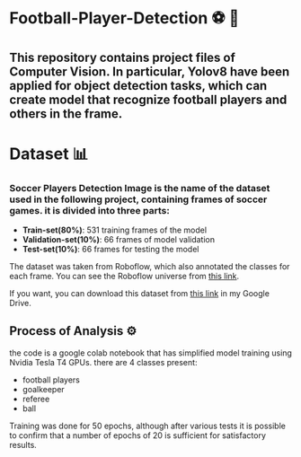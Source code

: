 # Football-Player-Detection ⚽️ 👀 

## This repository contains project files of Computer Vision. In particular, Yolov8 have been applied for object detection tasks, which can create model that recognize football players and others in the frame.

# Dataset 📊 

### Soccer Players Detection Image is the name of the dataset used in the following project, containing frames of soccer games. it is divided into three parts:
- __Train-set(80%)__: 531 training frames of the model
- __Validation-set(10%)__: 66 frames of model validation
- __Test-set(10%)__: 66 frames for testing the model

The dataset was taken from Roboflow, which also annotated the classes for each frame. You can see the Roboflow universe from [this link](https://universe.roboflow.com/).

If you want, you can download this dataset from [this link](https://drive.google.com/drive/folders/1s9HUL9wM5MFtSfPqBl86zFfpE_Hkxd_U?usp=sharing) in my Google Drive.


## Process of Analysis ⚙️

the code is a google colab notebook that has simplified model training using Nvidia Tesla T4 GPUs.
there are 4 classes present:
- football players
- goalkeeper
- referee
- ball

Training was done for 50 epochs, although after various tests it is possible to confirm that a number of epochs of 20 is sufficient for satisfactory results.
